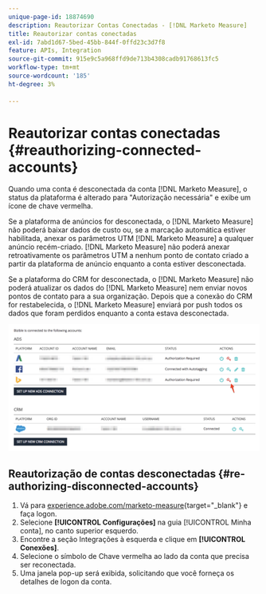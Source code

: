 ```yaml
---
unique-page-id: 18874690
description: Reautorizar Contas Conectadas - [!DNL Marketo Measure]
title: Reautorizar contas conectadas
exl-id: 7abd1d67-5bed-45bb-844f-0ffd23c3d7f8
feature: APIs, Integration
source-git-commit: 915e9c5a968ffd9de713b4308cadb91768613fc5
workflow-type: tm+mt
source-wordcount: '185'
ht-degree: 3%

---
```


# Reautorizar contas conectadas {#reauthorizing-connected-accounts}

Quando uma conta é desconectada da conta [!DNL Marketo Measure], o status da plataforma é alterado para &quot;Autorização necessária&quot; e exibe um ícone de chave vermelha.

Se a plataforma de anúncios for desconectada, o [!DNL Marketo Measure] não poderá baixar dados de custo ou, se a marcação automática estiver habilitada, anexar os parâmetros UTM [!DNL Marketo Measure] a qualquer anúncio recém-criado. [!DNL Marketo Measure] não poderá anexar retroativamente os parâmetros UTM a nenhum ponto de contato criado a partir da plataforma de anúncio enquanto a conta estiver desconectada.

Se a plataforma do CRM for desconectada, o [!DNL Marketo Measure] não poderá atualizar os dados do [!DNL Marketo Measure] nem enviar novos pontos de contato para a sua organização. Depois que a conexão do CRM for restabelecida, o [!DNL Marketo Measure] enviará por push todos os dados que foram perdidos enquanto a conta estava desconectada.

![](assets/1-1.png)

## Reautorização de contas desconectadas {#re-authorizing-disconnected-accounts}

1. Vá para [experience.adobe.com/marketo-measure](https://experience.adobe.com/marketo-measure){target="_blank"} e faça logon.
1. Selecione **[!UICONTROL Configurações]** na guia [!UICONTROL Minha conta], no canto superior esquerdo.
1. Encontre a seção Integrações à esquerda e clique em **[!UICONTROL Conexões]**.
1. Selecione o símbolo de Chave vermelha ao lado da conta que precisa ser reconectada.
1. Uma janela pop-up será exibida, solicitando que você forneça os detalhes de logon da conta.
